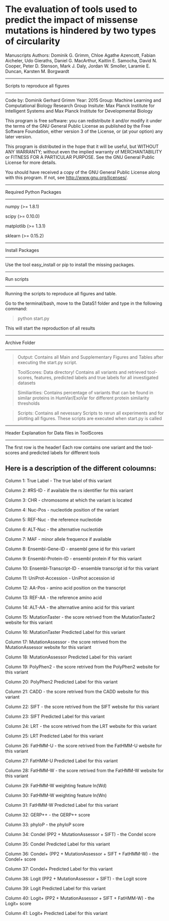 # The evaluation of tools used to predict the impact of missense mutations is hindered by two types of circularity

Manuscripts Authors: Dominik G. Grimm, Chloe Agathe Azencott, Fabian Aicheler, Udo Gieraths, Daniel G. MacArthur, Kaitlin E. Samocha, David N. Cooper, Peter D. Stenson, Mark J. Daly, Jordan W. Smoller, Laramie E. Duncan, Karsten M. Borgwardt

********************************
Scripts to reproduce all figures
********************************

Code by: Dominik Gerhard Grimm
Year: 2015
Group: Machine Learning and Computational Biology Research Group
Insitute: Max Planck Institute for Intelligent Systems and Max Planck Institute for Developmental Biology

This program is free software: you can redistribute it and/or modify
it under the terms of the GNU General Public License as published by
the Free Software Foundation, either version 3 of the License, or
(at your option) any later version.

This program is distributed in the hope that it will be useful,
but WITHOUT ANY WARRANTY; without even the implied warranty of
MERCHANTABILITY or FITNESS FOR A PARTICULAR PURPOSE.  See the
GNU General Public License for more details.

You should have received a copy of the GNU General Public License
along with this program.  If not, see <http://www.gnu.org/licenses/>.

********************************
Required Python Packages
********************************

numpy (>= 1.8.1)

scipy (>= 0.10.0)

matplotlib (>= 1.3.1)

sklearn (>= 0.15.2)


********************************
Install Packages
********************************

Use the tool easy_install or pip to install the missing packages.


********************************
Run scripts
********************************

Running the scripts to reproduce all figures and table.

Go to the terminal/bash, move to the DataS1 folder and type in the following command:

>python start.py

This will start the reproduction of all results



********************************
Archive Folder
********************************

> Output: Contains all Main and Supplementary Figures and Tables after executing the start.py script.


> ToolScores: Data directory! Contains all variants and retrieved tool-scores, features, predicted labels and true labels for all investigated datasets


> Similiarities: Contains percentage of variants that can be found in similar proteins in HumVar/ExoVar for different protein similarity thresholds


> Scripts: Contains all nevessary Scripts to rerun all experiments and for plotting all figures. These scripts are executed when start.py is called


********************************
Header Explanation for Data files in ToolScores
********************************

The first row is the header!
Each row contains one variant and the tool-scores and predicted labels for different tools

Here is a description of the different coloumns:
------------------------------------------------

Column 1: True Label - The true label of this variant

Column 2: #RS-ID - if available the rs identifier for this variant 

Column 3: CHR - chromosome at which the variant is located

Column 4: Nuc-Pos - nucleotide position of the variant 

Column 5: REF-Nuc - the reference nucleotide

Column 6: ALT-Nuc - the alternative nucleotide

Column 7: MAF - minor allele frequence if available 

Column 8: Ensembl-Gene-ID - ensembl gene id for this variant

Column 9: Ensembl-Protein-ID - ensembl protein if for this variant 

Column 10: Ensembl-Transcript-ID - ensemble transcript id for this variant 

Column 11: UniProt-Accession - UniProt accession id 

Column 12: AA-Pos - amino acid position on the transcript 

Column 13: REF-AA - the reference amino acid 

Column 14: ALT-AA - the alternative amino acid for this variant 



Column 15: MutationTaster - the score retrived from the MutationTaster2 website for this variant 

Column 16: MutationTaster Predicted Label for this variant 

Column 17: MutationAssessor - the score retrived from the MutationAssessor website for this variant 

Column 18: MutationAssessor Predicted Label for this variant 

Column 19: PolyPhen2 - the score retrived from the PolyPhen2 website for this variant 

Column 20: PolyPhen2 Predicted Label for this variant 

Column 21: CADD - the score retrived from the CADD website for this variant 

Column 22: SIFT - the score retrived from the SIFT website for this variant 

Column 23: SIFT Predicted Label for this variant 

Column 24: LRT - the score retrived from the LRT website for this variant 

Column 25: LRT Predicted Label for this variant 

Column 26: FatHMM-U - the score retrived from the FatHMM-U website for this variant 

Column 27: FatHMM-U Predicted Label for this variant 

Column 28: FatHMM-W - the score retrived from the FatHMM-W website for this variant 

Column 29: FatHMM-W weighting feature ln(Wd) 

Column 30: FatHMM-W weighting feature ln(Wn) 

Column 31: FatHMM-W Predicted Label for this variant 

Column 32: GERP++ - the GERP++ score

Column 33: phyloP - the phyloP score

Column 34: Condel (PP2 + MutationAssessor + SIFT) - the Condel score 

Column 35: Condel Predicted Label for this variant 

Column 36: Condel+ (PP2 + MutationAssessor + SIFT + FatHMM-W) - the Condel+ score 

Column 37: Condel+ Predicted Label for this variant 

Column 38: Logit (PP2 + MutationAssessor + SIFT) - the Logit score 

Column 39: Logit Predicted Label for this variant 

Column 40: Logit+ (PP2 + MutationAssessor + SIFT + FatHMM-W) - the Logit+ score 

Column 41: Logit+ Predicted Label for this variant 

